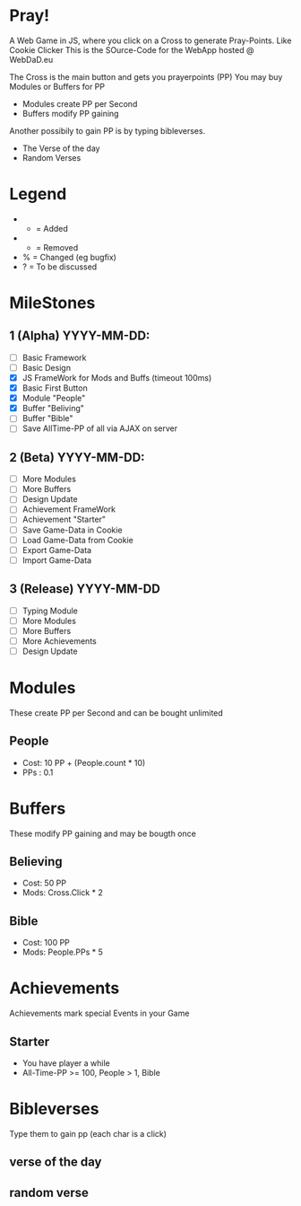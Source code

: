 Pray!
===========

A Web Game in JS, where you click on a Cross to generate Pray-Points. Like Cookie Clicker
This is the SOurce-Code for the WebApp hosted @ WebDaD.eu

The Cross is the main button and gets you prayerpoints (PP)
You may buy Modules or Buffers for PP
- Modules create PP per Second
- Buffers modify PP gaining

Another possibily to gain PP is by typing bibleverses.
- The Verse of the day
- Random Verses

# Legend
- + = Added
- - = Removed
- % = Changed (eg bugfix)
- ? = To be discussed

# MileStones

## 1 (Alpha) YYYY-MM-DD:
- [ ] Basic Framework
- [ ] Basic Design
- [X] JS FrameWork for Mods and Buffs (timeout 100ms)
- [X] Basic First Button
- [X] Module "People"
- [X] Buffer "Beliving"
- [ ] Buffer "Bible"
- [ ] Save AllTime-PP of all via AJAX on server

## 2 (Beta) YYYY-MM-DD:
- [ ] More Modules
- [ ] More Buffers
- [ ] Design Update
- [ ] Achievement FrameWork
- [ ] Achievement "Starter"
- [ ] Save Game-Data in Cookie
- [ ] Load Game-Data from Cookie
- [ ] Export Game-Data
- [ ] Import Game-Data

## 3 (Release) YYYY-MM-DD
- [ ] Typing Module
- [ ] More Modules
- [ ] More Buffers
- [ ] More Achievements
- [ ] Design Update

# Modules
These create PP per Second and can be bought unlimited

## People
- Cost: 10 PP + (People.count * 10)
- PPs : 0.1

# Buffers
These modify PP gaining and may be bougth once

## Believing
- Cost: 50 PP
- Mods: Cross.Click * 2

## Bible
- Cost: 100 PP
- Mods: People.PPs * 5

# Achievements
Achievements mark special Events in your Game

## Starter
- You have player a while
- All-Time-PP >= 100, People > 1, Bible

# Bibleverses
Type them to gain pp (each char is a click)

## verse of the day

## random verse
